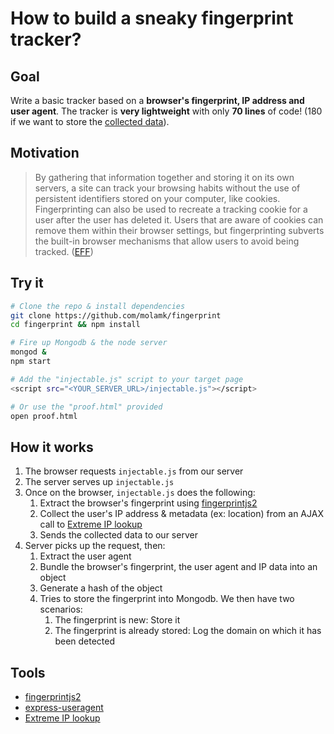 # How to build a sneaky fingerprint tracker?

## Goal

Write a basic tracker based on a **browser's fingerprint, IP address and user agent**. The tracker is **very lightweight** with only **70 lines** of code! (180 if we want to store the [collected data](./database.js)).

## Motivation

> By gathering that information together and storing it on its own servers, a site can track your browsing habits without the use of persistent identifiers stored on your computer, like cookies. Fingerprinting can also be used to recreate a tracking cookie for a user after the user has deleted it. Users that are aware of cookies can remove them within their browser settings, but fingerprinting subverts the built-in browser mechanisms that allow users to avoid being tracked. ([EFF](https://www.eff.org/deeplinks/2018/06/gdpr-and-browser-fingerprinting-how-it-changes-game-sneakiest-web-trackers))

## Try it

```bash
# Clone the repo & install dependencies
git clone https://github.com/molamk/fingerprint
cd fingerprint && npm install

# Fire up Mongodb & the node server
mongod &
npm start

# Add the "injectable.js" script to your target page
<script src="<YOUR_SERVER_URL>/injectable.js"></script>

# Or use the "proof.html" provided
open proof.html
```

## How it works
1. The browser requests `injectable.js` from our server
1. The server serves up `injectable.js`
1. Once on the browser, `injectable.js` does the following:
    1. Extract the browser's fingerprint using [fingerprintjs2](https://github.com/Valve/fingerprintjs2)
    1. Collect the user's IP address & metadata (ex: location) from an AJAX call to [Extreme IP lookup](https://extreme-ip-lookup.com/)
    1. Sends the collected data to our server
1. Server picks up the request, then:
    1. Extract the user agent
    1. Bundle the browser's fingerprint, the user agent and IP data into an object
    1. Generate a hash of the object
    1. Tries to store the fingerprint into Mongodb. We then have two scenarios:
        1. The fingerprint is new: Store it
        1. The fingerprint is already stored: Log the domain on which it has been detected

## Tools

- [fingerprintjs2](https://github.com/Valve/fingerprintjs2)
- [express-useragent](https://github.com/biggora/express-useragent)
- [Extreme IP lookup](https://extreme-ip-lookup.com/)
